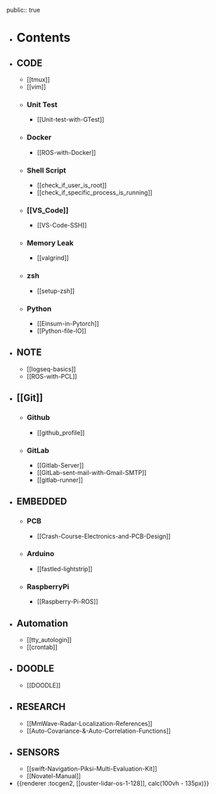 public:: true

- # Contents
- ## CODE
	- [[tmux]]
	- [[vim]]
	- ### Unit Test
		- [[Unit-test-with-GTest]]
	- ### Docker
		- [[ROS-with-Docker]]
	- ### Shell Script
		- [[check_if_user_is_root]]
		- [[check_if_specific_process_is_running]]
	- ### [[VS_Code]]
		- [[VS-Code-SSH]]
	- ### Memory Leak
		- [[valgrind]]
	- ### zsh
		- [[setup-zsh]]
	- ### Python
		- [[Einsum-in-Pytorch]]
		- [[Python-file-IO]]
- ## NOTE
	- [[logseq-basics]]
	- [[ROS-with-PCL]]
- ## [[Git]]
	- ### Github
		- [[github_profile]]
	- ### GitLab
		- [[Gitlab-Server]]
		- [[GitLab-sent-mail-with-Gmail-SMTP]]
		- [[gitlab-runner]]
- ## EMBEDDED
	- ### PCB
		- [[Crash-Course-Electronics-and-PCB-Design]]
	- ### Arduino
		- [[fastled-lightstrip]]
	- ### RaspberryPi
		- [[Raspberry-Pi-ROS]]
- ## Automation
	- [[tty_autologin]]
	- [[crontab]]
- ## DOODLE
	- [[DOODLE]]
- ## RESEARCH
	- [[MmWave-Radar-Localization-References]]
	- [[Auto-Covariance-&-Auto-Correlation-Functions]]
- ## SENSORS
	- [[swift-Navigation-Piksi-Multi-Evaluation-Kit]]
	- [[Novatel-Manual]]
- {{renderer :tocgen2, [[ouster-lidar-os-1-128]], calc(100vh - 135px)}}